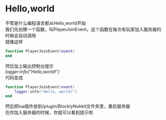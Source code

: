 # **Hello,world**  
不管是什么编程语言都从Hello,world开始  
我们先创建一个函数，叫PlayerJoinEvent，这个函数在每次有玩家加入服务器的时候会自动调用  
就像这样  
```lua
function PlayerJoinEvent(event)  
end  
```  
然后加上输出控制台提示  
*logger:info("Hello,world!")*  
代码变成  
```lua
function PlayerJoinEvent(event)  
    logger:info("Hello, world!")  
end  
```  
然后把lua插件放到/plugin/BlocklyNukkit文件夹里，重启服务器  
在你加入服务器的时候，你就可以看到提示啦